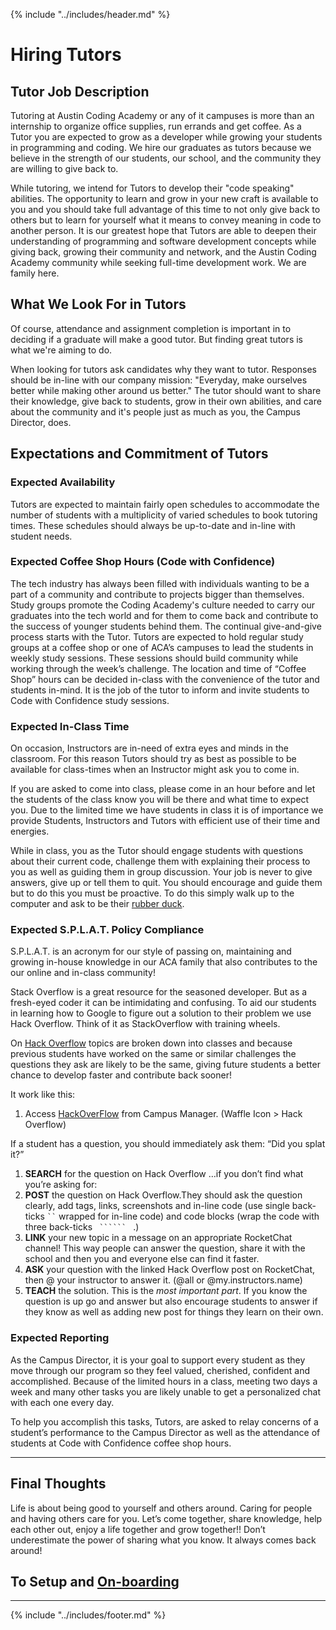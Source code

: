 {% include "../includes/header.md" %}

# Hiring Tutors

## Tutor Job Description

Tutoring at Austin Coding Academy or any of it campuses is more than an internship to organize office supplies, run errands and get coffee. As a Tutor you are expected to grow as a developer while growing your students in programming and coding. We hire our graduates as tutors because we believe in the strength of our students, our school, and the community they are willing to give back to.

While tutoring, we intend for Tutors to develop their "code speaking" abilities. The opportunity to learn and grow in your new craft is available to you and you should take full advantage of this time to not only give back to others but to learn for yourself what it means to convey meaning in code to another person. It is our greatest hope that Tutors are able to deepen their understanding of programming and software development concepts while giving back, growing their community and network, and the Austin Coding Academy community while seeking full-time development work. We are family here.

## What We Look For in Tutors

Of course, attendance and assignment completion is important in to deciding if a graduate will make a good tutor. But finding great tutors is what we're aiming to do.

When looking for tutors ask candidates why they want to tutor. Responses should be in-line with our company mission: "Everyday, make ourselves better while making other around us better." The tutor should want to share their knowledge, give back to students, grow in their own abilities, and care about the community and it's people just as much as you, the Campus Director, does.

## Expectations and Commitment of Tutors

### Expected Availability

Tutors are expected to maintain fairly open schedules to accommodate the number of students with a multiplicity of varied schedules to book tutoring times. These schedules should always be up-to-date and in-line with student needs.

### Expected Coffee Shop Hours (Code with Confidence)

The tech industry has always been filled with individuals wanting to be a part of a community and contribute to projects bigger than themselves. Study groups promote the Coding Academy's culture needed to carry our graduates into the tech world and for them to come back and contribute to the success of younger students behind them. The continual give-and-give process starts with the Tutor.  Tutors are expected to hold regular study groups at a coffee shop or one of ACA’s campuses to lead the students in weekly study sessions. These sessions should build community while working through the week’s challenge. The location and time of “Coffee Shop” hours can be decided in-class with the convenience of the tutor and students in-mind. It is the job of the tutor to inform and invite students to Code with Confidence study sessions.

### Expected In-Class Time

On occasion, Instructors are in-need of extra eyes and minds in the classroom. For this reason Tutors should try as best as possible to be available for class-times when an Instructor might ask you to come in.

If you are asked to come into class, please come in an hour before and let the students of the class know you will be there and what time to expect you. Due to the limited time we have students in class it is of importance we provide Students, Instructors and Tutors with efficient use of their time and energies.

While in class, you as the Tutor should engage students with questions about their current code, challenge them with explaining their process to you as well as guiding them in group discussion. Your job is never to give answers, give up or tell them to quit. You should encourage and guide them but to do this you must be proactive. To do this simply walk up to the computer and ask to be their [rubber duck](https://rubberduckdebugging.com/).

### Expected S.P.L.A.T. Policy Compliance

S.P.L.A.T. is an acronym for our style of passing on, maintaining and growing in-house knowledge in our ACA family that also contributes to the our online and in-class community!

Stack Overflow is a great resource for the seasoned developer. But as a fresh-eyed coder it can be intimidating and confusing. To aid our students in learning how to Google to figure out a solution to their problem we use Hack Overflow. Think of it as StackOverflow with training wheels.

On [Hack Overflow](https://austincodingacademy.com/forum/) topics are broken down into classes and because previous students have worked on the same or similar challenges the questions they ask are likely to be the same, giving future students a better chance to develop faster and contribute back sooner!

It work like this:

1. Access [HackOverFlow](https://austincodingacademy.com/forum/) from Campus Manager. (Waffle Icon > Hack Overflow)

  If a student has a question, you should immediately ask them: “Did you splat it?”

1. **SEARCH** for the question on Hack Overflow
  …if you don’t find what you’re asking for:
1. **POST** the question on Hack Overflow.They should ask the question clearly, add tags, links, screenshots and in-line code (use single back-ticks ` `` ` wrapped for in-line code) and code blocks (wrap the code with three back-ticks ```  ``````  ``` .)
1. **LINK** your new topic in a message on an appropriate RocketChat channel! This way people can answer the question, share it with the school and then you and everyone else can find it faster.
1. **ASK** your question with the linked Hack Overflow post on RocketChat, then @ your instructor to answer it. (@all or @my.instructors.name)
1. **TEACH** the solution. This is the *most important part*. If you know the question is up go and answer but also encourage students to answer if they know as well as adding new post for things they learn on their own. 

### Expected Reporting

As the Campus Director, it is your goal to support every student as they move through our program so they feel valued, cherished, confident and accomplished. Because of the limited hours in a class, meeting two days a week and many other tasks you are likely unable to get a personalized chat with each one every day.

To help you accomplish this tasks, Tutors, are asked to relay concerns of a student’s performance to the Campus Director as well as the attendance of students at Code with Confidence coffee shop hours.

*****

## Final Thoughts

Life is about being good to yourself and others around. Caring for people and having others care for you. Let’s come together, share knowledge, help each other out, enjoy a life together and grow together!!
Don’t underestimate the power of sharing what you know. It always comes back around!

## To Setup and [On-boarding](tutorOnboardingProcess.md)

*****

{% include "../includes/footer.md" %}
